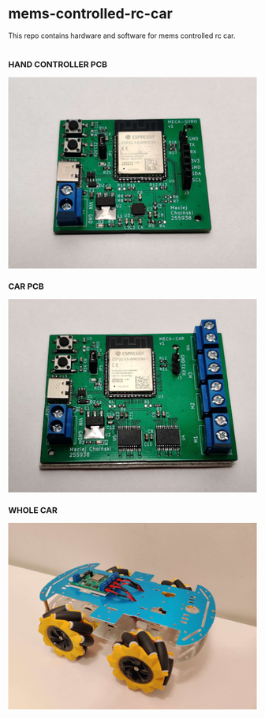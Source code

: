 # mems-controlled-rc-car
This repo contains hardware and software for mems controlled rc car.
<br />
<br />

### HAND CONTROLLER PCB

<p align="center">
  <img src="pictures/hand_pcb.jpg"/>
</p>

### CAR PCB

<p align="center">
  <img src="pictures/car_pcb.jpg"/>
</p>

### WHOLE CAR

<p align="center">
  <img src="pictures/whole_car.jpg"/>
</p>